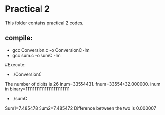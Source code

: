 # Practical 2

This folder contains practical 2 codes.

## compile:

* gcc Conversion.c -o ConversionC -lm
* gcc sum.c -o sumC -lm

#Execute:

* ./ConversionC

The number of digits is 26
inum=33554431,  fnum=33554432.000000, inum in binary=1111111111111111111111111

* ./sumC

Sum1=7.485478
 Sum2=7.485472
 Difference between the two is 0.000007


